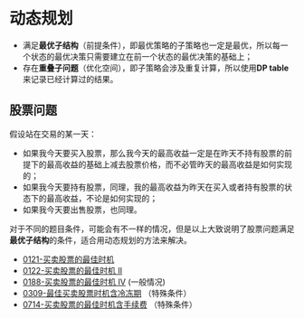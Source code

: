 # 动态规划

- 满足**最优子结构**（前提条件），即最优策略的子策略也一定是最优，所以每一个状态的最优决策只需要建立在前一个状态的最优决策的基础上；
- 存在**重叠子问题**（优化空间），即子策略会涉及重复计算，所以使用**DP table**来记录已经计算过的结果。


## 股票问题

假设站在交易的某一天：
- 如果我今天要买入股票，那么我今天的最高收益一定是在昨天不持有股票的前提下的最高收益的基础上减去股票价格，而不必管昨天的最高收益是如何实现的；
- 如果我今天要持有股票，同理，我的最高收益为昨天在买入或者持有股票的状态下的最高收益，不论是如何实现的；
- 如果我今天要出售股票，也同理。  

对于不同的题目条件，可能会有不一样的情况，但是以上大致说明了股票问题满足**最优子结构**的条件，适合用动态规划的方法来解决。

- [0121-买卖股票的最佳时机](_source/DSNA/lc0121.md)
- [0122-买卖股票的最佳时机 II](_source/DSNA/lc0122.md)
- [0188-买卖股票的最佳时机 IV](_source/DSNA/lc0188.md)  (一般情况)
- [0309-最佳买卖股票时机含冷冻期](_source/DSNA/lc0309.md) （特殊条件）
- [0714-买卖股票的最佳时机含手续费](_source/DSNA/lc0714.md) （特殊条件）

